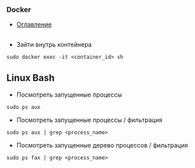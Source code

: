 ### Docker
+ [Оглавление](../README.md)
##
+ Зайти внутрь контейнера

```
sudo docker exec -it <container_id> sh
```

## Linux Bash
+ Посмотреть запущенные процессы

```
sudo ps aux
```

+ Посмотреть запущенные процессы / фильтрация

```
sudo ps aux | grep <process_name>
```

+ Посмотреть запущенные дерево процессов / фильтрация

```
sudo ps fax | grep <process_name>
```
